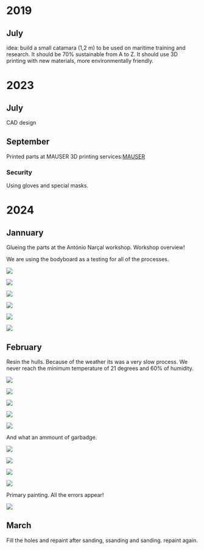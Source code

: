 # 2019

## July ##

idea: build a small catamara (1,2 m) to be used on maritime training and research. It should be 70% sustainable from A to Z. It should use 3D printing with new materials, more environmentally friendly.

# 2023

## July ##

CAD design

## September ##
Printed parts at MAUSER 3D printing services:[MAUSER](https://mauser.pt/catalog/)

### Security ###

Using gloves and special masks.

# 2024 #
## Jannuary ##
Glueing the parts at the António Narçal workshop.
Workshop overview!

We are using the bodyboard as a testing for all of the processes.


![](Photos/AQUA33.JPG)


![](Photos/AQUA34.JPG)

![](Photos/AQUA24.JPG)

![](Photos/AQUA25.JPG)

![](Photos/AQUA29.JPG)

![](Photos/AQUA31.JPG)

## February ##
Resin the hulls. Because of the weather its was a very slow process. 
We never reach the minimum temperature of 21 degrees and 60% of humidity.


![](Photos/AQUA2.JPG)


![](Photos/AQUA9.JPG)


![](Photos/AQUA11.JPG)


![](Photos/AQUA23.JPG)


![](Photos/AQUA32.JPG)

And what an ammount of garbadge.

![](Photos/AQUA17.JPG)

![](Photos/AQUA18.JPG)


![](Photos/AQUA19.JPG)


![](Photos/AQUA20.JPG)

Primary painting. All the errors appear!

![](Photos/AQUA21.JPG)


## March ##

Fill the holes and repaint after sanding, ssanding and sanding. repaint again.
